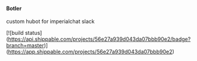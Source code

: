 #### Botler ####
custom hubot for imperialchat slack

[![build status] (https://api.shippable.com/projects/56e27a939d043da07bbb90e2/badge?branch=master)] (https://app.shippable.com/projects/56e27a939d043da07bbb90e2)
